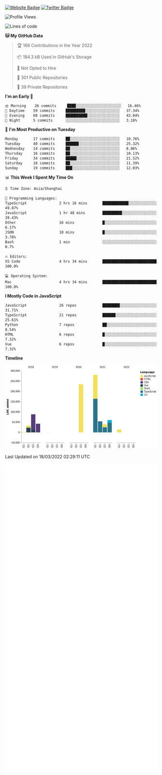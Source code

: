 [![Website Badge](https://img.shields.io/badge/-caos.me-444444?style=flat&logo=Google-Chrome&logoColor=f2f2f2&link=https://caos.me)](https://caos.me)
[![Twitter Badge](https://img.shields.io/badge/-@caosbad-1da1f2?style=flat&labelColor=1ca0f1&logo=twitter&logoColor=white&link=https://twitter.com/caosbad)](https://twitter.com/caosbad)



<!--START_SECTION:waka-->
![Profile Views](http://img.shields.io/badge/Profile%20Views-5-blue)

![Lines of code](https://img.shields.io/badge/From%20Hello%20World%20I%27ve%20Written-849%20Thousand%20lines%20of%20code-blue)

**🐱 My GitHub Data** 

> 🏆 168 Contributions in the Year 2022
 > 
> 📦 184.3 kB Used in GitHub's Storage 
 > 
> 🚫 Not Opted to Hire
 > 
> 📜 301 Public Repositories 
 > 
> 🔑 39 Private Repositories  
 > 
**I'm an Early 🐤** 

```text
🌞 Morning    26 commits     ████░░░░░░░░░░░░░░░░░░░░░   16.46% 
🌆 Daytime    59 commits     █████████░░░░░░░░░░░░░░░░   37.34% 
🌃 Evening    68 commits     ██████████░░░░░░░░░░░░░░░   43.04% 
🌙 Night      5 commits      ░░░░░░░░░░░░░░░░░░░░░░░░░   3.16%

```
📅 **I'm Most Productive on Tuesday** 

```text
Monday       17 commits     ██░░░░░░░░░░░░░░░░░░░░░░░   10.76% 
Tuesday      40 commits     ██████░░░░░░░░░░░░░░░░░░░   25.32% 
Wednesday    14 commits     ██░░░░░░░░░░░░░░░░░░░░░░░   8.86% 
Thursday     16 commits     ██░░░░░░░░░░░░░░░░░░░░░░░   10.13% 
Friday       34 commits     █████░░░░░░░░░░░░░░░░░░░░   21.52% 
Saturday     18 commits     ██░░░░░░░░░░░░░░░░░░░░░░░   11.39% 
Sunday       19 commits     ███░░░░░░░░░░░░░░░░░░░░░░   12.03%

```


📊 **This Week I Spent My Time On** 

```text
⌚︎ Time Zone: Asia/Shanghai

💬 Programming Languages: 
TypeScript               2 hrs 16 mins       ████████████░░░░░░░░░░░░░   49.87% 
JavaScript               1 hr 48 mins        █████████░░░░░░░░░░░░░░░░   39.43% 
Other                    16 mins             █░░░░░░░░░░░░░░░░░░░░░░░░   6.17% 
JSON                     10 mins             █░░░░░░░░░░░░░░░░░░░░░░░░   3.78% 
Bash                     1 min               ░░░░░░░░░░░░░░░░░░░░░░░░░   0.7%

🔥 Editors: 
VS Code                  4 hrs 34 mins       █████████████████████████   100.0%

💻 Operating System: 
Mac                      4 hrs 34 mins       █████████████████████████   100.0%

```

**I Mostly Code in JavaScript** 

```text
JavaScript               26 repos            ████████░░░░░░░░░░░░░░░░░   31.71% 
TypeScript               21 repos            ██████░░░░░░░░░░░░░░░░░░░   25.61% 
Python                   7 repos             ██░░░░░░░░░░░░░░░░░░░░░░░   8.54% 
HTML                     6 repos             █░░░░░░░░░░░░░░░░░░░░░░░░   7.32% 
Vue                      6 repos             █░░░░░░░░░░░░░░░░░░░░░░░░   7.32%

```


**Timeline**

![Chart not found](https://raw.githubusercontent.com/caosbad/caosbad/master/charts/bar_graph.png) 


 Last Updated on 18/03/2022 02:29:11 UTC
<!--END_SECTION:waka-->


![Metrics](https://github.com/caosbad/CaosBad/blob/master/github-metrics.svg)
